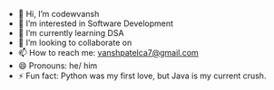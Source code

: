 - 👋 Hi, I’m codewvansh
- 👀 I’m interested in Software Development
- 🌱 I’m currently learning DSA
- 💞️ I’m looking to collaborate on 
- 📫 How to reach me: vanshpatelca7@gmail.com
- 😄 Pronouns: he/ him
- ⚡ Fun fact: Python was my first love, but Java is my current crush.

<!---
codewvansh/codewvansh is a ✨ special ✨ repository because its `README.md` (this file) appears on your GitHub profile.
You can click the Preview link to take a look at your changes.
--->
